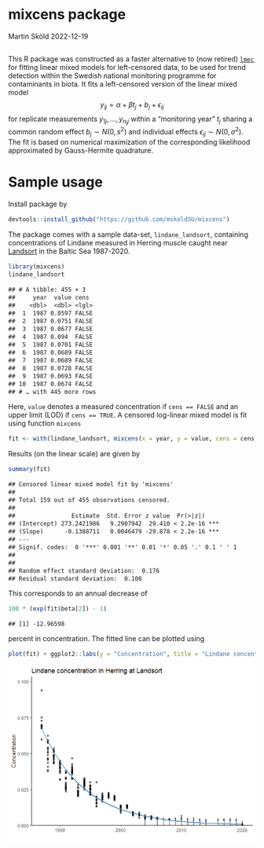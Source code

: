 mixcens package
================
Martin Sköld
2022-12-19

## 

This R package was constructed as a faster alternative to (now retired)
[`lmec`](https://github.com/cran/lmec) for fitting linear mixed models
for left-censored data, to be used for trend detection within the
Swedish national monitoring programme for contaminants in biota. It fits
a left-censored version of the linear mixed model $$
y_{ij} = \alpha + \beta t_j+ b_j + \epsilon_{ij}
$$ for replicate measurements $y_{1j}, \ldots, y_{n_jj}$ within a
“monitoring year” $t_j$ sharing a common random effect
$b_j\sim N(0, s^2)$ and individual effects
$\epsilon_{ij} \sim N(0, \sigma^2)$. The fit is based on numerical
maximization of the corresponding likelihood approximated by
Gauss-Hermite quadrature.

# Sample usage

Install package by

``` r
devtools::install_github("https://github.com/mskoldSU/mixcens")
```

The package comes with a sample data-set, `lindane_landsort`, containing
concentrations of Lindane measured in Herring muscle caught near
[Landsort](https://en.wikipedia.org/wiki/Landsort) in the Baltic Sea
1987-2020.

``` r
library(mixcens)
lindane_landsort
```

    ## # A tibble: 455 × 3
    ##     year  value cens 
    ##    <dbl>  <dbl> <lgl>
    ##  1  1987 0.0597 FALSE
    ##  2  1987 0.0751 FALSE
    ##  3  1987 0.0677 FALSE
    ##  4  1987 0.094  FALSE
    ##  5  1987 0.0701 FALSE
    ##  6  1987 0.0689 FALSE
    ##  7  1987 0.0689 FALSE
    ##  8  1987 0.0728 FALSE
    ##  9  1987 0.0693 FALSE
    ## 10  1987 0.0674 FALSE
    ## # … with 445 more rows

Here, `value` denotes a measured concentration if `cens == FALSE` and an
upper limit (LOD) if `cens == TRUE`. A censored log-linear mixed model
is fit using function `mixcens`

``` r
fit <- with(lindane_landsort, mixcens(x = year, y = value, cens = cens, family = "lognormal"))
```

Results (on the linear scale) are given by

``` r
summary(fit)
```

    ## Censored linear mixed model fit by 'mixcens'
    ## 
    ## Total 159 out of 455 observations censored.
    ## 
    ##                Estimate  Std. Error z value  Pr(>|z|)    
    ## (Intercept) 273.2421986   9.2907942  29.410 < 2.2e-16 ***
    ## (Slope)      -0.1388711   0.0046479 -29.878 < 2.2e-16 ***
    ## ---
    ## Signif. codes:  0 '***' 0.001 '**' 0.01 '*' 0.05 '.' 0.1 ' ' 1
    ## 
    ## 
    ## Random effect standard deviation:  0.176 
    ## Residual standard deviation:  0.108

This corresponds to an annual decrease of

``` r
100 * (exp(fit$beta[2]) - 1)
```

    ## [1] -12.96598

percent in concentration. The fitted line can be plotted using

``` r
plot(fit) + ggplot2::labs(y = "Concentration", title = "Lindane concentration in Herring at Landsort")
```

![](readme_files/figure-gfm/unnamed-chunk-6-1.png)<!-- -->
